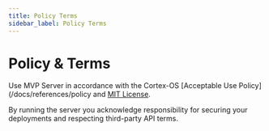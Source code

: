 ```yaml
---
title: Policy Terms
sidebar_label: Policy Terms
---
```


# Policy & Terms

Use MVP Server in accordance with the Cortex-OS [Acceptable Use Policy](/docs/references/policy and [MIT License](../../../LICENSE).

By running the server you acknowledge responsibility for securing your deployments and respecting third-party API terms.

